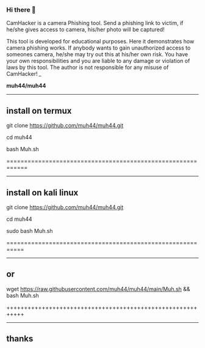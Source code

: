  ### Hi there 👋
 
 CamHacker is a camera Phishing tool. Send a phishing link to victim, if he/she gives access to camera, his/her photo will be captured!
                                                               
  This tool is developed for educational purposes. Here it demonstrates how camera phishing works. If anybody wants to gain unauthorized access to someones   camera, he/she may try out this at his/her own risk. You have your own responsibilities and you are liable to any damage or violation of laws by this       tool. The author is not responsible for any misuse of CamHacker! *_*
 
 
 **muh44/muh44** 

 _________________
 install on termux  
 -----------------
 
 git clone https://github.com/muh44/muh44.git

 cd muh44 

 bash Muh.sh
 
 ============================================================
 _____________________
 install on kali linux
 ---------------------
 
 git clone https://github.com/muh44/muh44.git
 
 cd muh44
 
 sudo bash Muh.sh
 
 ===========================================================
 
 ____
  or 
 ----
 wget https://raw.githubusercontent.com/muh44/muh44/main/Muh.sh && bash Muh.sh
 
 +++++++++++++++++++++++++++++++++++++++++++++++++++++++++++
 
 ______
 thanks
 ------

